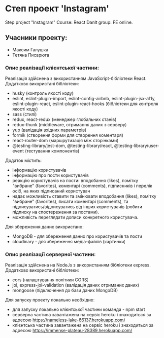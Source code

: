 # Степ проект 'Instagram'

Step project "Instagram"
Course: React
DanIt group: FE online.

## Учасники проекту:
* Максим Галушка
* Тетяна Писарюга 

### Опис реалізації клієнтської частини:

Реалізація здійснена з використанням JavaScript-бібліотеки React. Додатково використані бібліотеки:
* husky (контроль якості коду)
* eslint, eslint-plugin-import, eslint-config-airbnb, eslint-plugin-jsx-a11y, eslint-plugin-react,          eslint-plugin-react-hooks (бібліотеки для контроля якості коду)
* sass (стилі)
* redux, react-redux (менеджер глобальних станів)
* redux-thunk (middleware, отримання даних з серверу)
* yup (валідація вхідних параметрів)
* formik (створення форми для створення коментаря)
* react-router-dom (маршрутизація між сторінками)
* @testing-library/jest-dom, @testing-library/react, @testing-library/user-event (тестування компонентів)

Додаток містить:
* інформацію користувачів
* інформацію про пости користувачів
* реакцію користувачів на пости: вподобання (likes), помітку "вибране" (favorites), коментарі (comments), підписників і перелік осіб, на яких підписаний користувач
* надає можливість ставити та змінювати вподобання (likes), помітку "вибране" (favorites), писати коментарі (comments), та підписуватись/відписуватись від інших користувачів (робити підписку на спостереження за постами).
* можливість переглядати дописи конкретного користувача.

Для збереження даних використано:
* MongoDB - для збереження даних про користувачів та пости
* cloudinary - для збереження медіа-файлів (картинки)

### Опис реалізації серверної частини:

Реалізація здійснена на NodeJs з використанням бібліотеки express. Додатково використані бібліотеки:
* cors (налаштування політики CORS)
* joi, express-joi-validation (валідація даних отриманих даних)
* mongoose (підключення до бази даних MongoDB)

Для запуску проекту локально необхідно:
 * для запуску локально клієнтської частини команда - npm start
 * серверна частина завантажена на сервіс heroku і знаходиться за адресою https://nameless-lake-66137.herokuapp.com/
 * клієнтська частина завантажена на сервіс heroku і знаходиться за адресою https://immense-plateau-28389.herokuapp.com/
